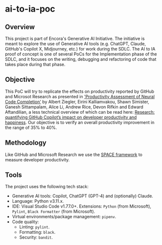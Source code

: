 # ai-to-ia-poc

## Overview

This project is part of Encora's Generative AI Initiative. The initiative is meant to explore the use of Generative AI tools (e.g. ChatGPT, Claude, GitHub's Copilot X, Midjourney, etc.) for work during the SDLC. The AI to IA proof of concept is one of several PoCs for the Implementation phase of the SDLC, and it focuses on the writing, debugging and refactoring of code that takes place during that phase.

## Objective

This PoC will try to replicate the effects on productivity reported by GitHub and Microsot Research as presented in ['Productivity Assessment of Neural Code Completion'](https://arxiv.org/abs/2205.06537) by Albert Ziegler, Eirini Kalliamvakou, Shawn Simister, Ganesh Sittampalam, Alice Li, Andrew Rice, Devon Rifkin and Edward Aftandilian, a less technical overview of which can be read here: [Research: quantifying GitHub Copilot’s impact on developer productivity and happiness](https://github.blog/2022-09-07-research-quantifying-github-copilots-impact-on-developer-productivity-and-happiness/). Our objective is to verify an overall productivity improvement in the range of 35% to 40%.

## Methodology

Like GitHub and Microsoft Research we use the [SPACE framework](https://queue.acm.org/detail.cfm?id=3454124) to measure developer productivity.

## Tools

The project uses the following tech stack:

* Generative AI tools: Copilot, ChatGPT (GPT-4) and (optionally) Claude.
* Language: Python v3.11.x.
* IDE: Visual Studio Code v1.77.0+. Extensions: `Python` (from Microsoft), `Pylint`, `Black Formatter` (from Microsoft).
* Virtual environments/package management: `pipenv`.
* Code quality: 
  * Linting: `pylint`. 
  * Formatting: `black`.
  * Security: `bandit`. 

